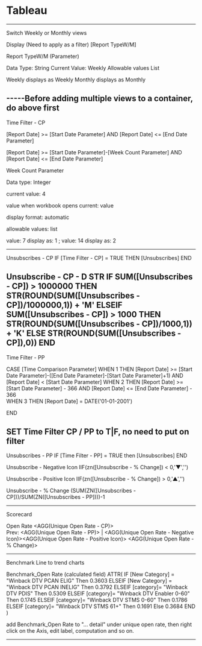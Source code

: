 # Tableau
-----------------------------------------------------------------------------------------------
Switch Weekly or Monthly views

Display (Need to apply as a filter)
 [Report TypeW/M]

Report TypeW/M (Parameter)

Data Type: String
Current Value: Weekly
Allowable values List

Weekly  displays as Weekly
Monthly displays as Monthly

-----Before adding multiple views to a container, do above first
------------------------------------------------------------------------------------------------

Time Filter - CP

[Report Date] >= [Start Date Parameter] AND [Report Date] <= [End Date Parameter]

[Report Date] >= [Start Date Parameter]-[Week Count Parameter] AND [Report Date] <= [End Date Parameter]

Week Count Parameter

Data type: Integer

current value: 4

value when workbook opens current: value

display format: automatic

allowable values: list

value: 7 display as: 1 ; value: 14 display as: 2

--------------------------------------------------------------------------------------------------
Unsubscribes - CP
IF [Time Filter - CP] = TRUE THEN [Unsubscribes] END

Unsubscribe - CP - D STR
IF 
    SUM([Unsubscribes - CP]) > 1000000 
THEN
    STR(ROUND(SUM([Unsubscribes - CP])/1000000,1)) + 'M'
ELSEIF 
    SUM([Unsubscribes - CP]) > 1000
THEN
    STR(ROUND(SUM([Unsubscribes - CP])/1000,1)) + 'K'
ELSE
    STR(ROUND(SUM([Unsubscribes - CP]),0))
END
---------------------------------------------------------------------------------------------------

Time Filter - PP

CASE [Time Comparison Parameter]
    WHEN 1 THEN
        [Report Date] >= [Start Date Parameter]-([End Date Parameter]-[Start Date Parameter]+1) AND 
        [Report Date] < [Start Date Parameter]
    WHEN 2 THEN
        [Report Date] >= [Start Date Parameter] - 366 AND 
        [Report Date] <= [End Date Parameter] - 366  
    WHEN 3 THEN 
	    [Report Date] = DATE('01-01-2001')

END

SET Time Filter CP / PP to T|F, no need to put on filter
--------------------------------------------------------------------------------------------------
Unsubscribes - PP
IF [Time Filter - PP] = TRUE then [Unsubscribes] END  

Unsubscribe - Negative Icon
IIF(zn([Unsubscribe - % Change]) < 0,'▼','')

Unsubscribe - Positive Icon
IIF(zn([Unsubscribe - % Change]) > 0,'▲','')

Unsubscribe - % Change
(SUM(ZN([Unsubscribes - CP]))/SUM(ZN([Unsubscribes - PP])))-1

-----------------------------------------------------------------------------------------------

Scorecard

Open Rate
<AGG(Unique Open Rate - CP)>  
Prev: <AGG(Unique Open Rate - PP)> | <AGG(Unique Open Rate - Negative Icon)><AGG(Unique Open Rate - Positive Icon)> <AGG(Unique Open Rate - % Change)>

------------------------------------------------------------------------------------------------
Benchmark Line to trend charts

Benchmark_Open Rate (calculated field)
ATTR(
IF [New Category] = "Winback DTV PCAN ELIG" Then 0.3603
ELSEIF [New Category] = "Winback DTV PCAN INELIG" Then 0.3792
ELSEIF [category]= "Winback DTV PDIS" Then 0.5309
ELSEIF [category]= "Winback DTV Enabler 0-60" Then 0.1745
ELSEIF [category]= "Winback DTV STMS 0-60" Then 0.1786
ELSEIF [category]= "Winback DTV STMS 61+" Then 0.1691
Else 0.3684
END
)

add Benchmark_Open Rate to "... detail" under unique open rate, then right click on the Axis, edit label, computation and so on.

----------------------------------------------------------------------------------------------------------------------------


